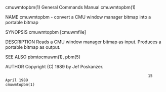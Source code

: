 cmuwmtopbm(1)                                                 General Commands Manual                                                cmuwmtopbm(1)

NAME
       cmuwmtopbm - convert a CMU window manager bitmap into a portable bitmap

SYNOPSIS
       cmuwmtopbm [cmuwmfile]

DESCRIPTION
       Reads a CMU window manager bitmap as input.  Produces a portable bitmap as output.

SEE ALSO
       pbmtocmuwm(1), pbm(5)

AUTHOR
       Copyright (C) 1989 by Jef Poskanzer.

                                                                   15 April 1989                                                     cmuwmtopbm(1)
